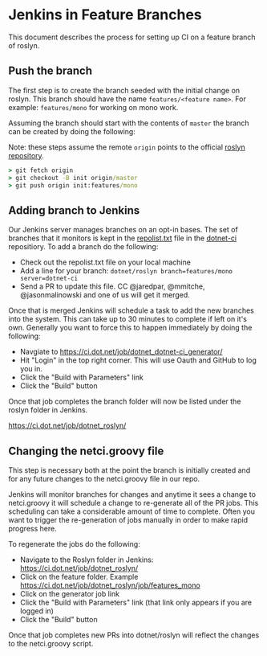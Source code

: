 # Jenkins in Feature Branches
This document describes the process for setting up CI on a feature branch of roslyn.

## Push the branch
The first step is to create the branch seeded with the initial change on roslyn. This branch should have the name `features/<feature name>`. For example: `features/mono` for working on mono work. 

Assuming the branch should start with the contents of `master` the branch can be created by doing the following:

Note: these steps assume the remote `origin` points to the official [roslyn repository](https://github.com/dotnet/roslyn).

``` cmd
> git fetch origin
> git checkout -B init origin/master
> git push origin init:features/mono
```

## Adding branch to Jenkins
Our Jenkins server manages branches on an opt-in bases. The set of branches that it monitors is kept in the [repolist.txt](https://github.com/dotnet/dotnet-ci/blob/master/data/repolist.txt) file in the [dotnet-ci](https://github.com/dotnet/dotnet-ci) repositiory. To add a branch do the following:

- Check out the repolist.txt file on your local machine
- Add a line for your branch: `dotnet/roslyn branch=features/mono server=dotnet-ci`
- Send a PR to update this file. CC @jaredpar, @mmitche, @jasonmalinowski and one of us will get it merged. 

Once that is merged Jenkins will schedule a task to add the new branches into the system. This can take up to 30 minutes to complete if left on it's own. Generally you want to force this to happen immediately by doing the following:

- Navgiate to https://ci.dot.net/job/dotnet_dotnet-ci_generator/
- Hit "Login" in the top right corner. This will use Oauth and GitHub to log you in. 
- Click the "Build with Parameters" link
- Click the "Build" button 

Once that job completes the branch folder will now be listed under the roslyn folder in Jenkins.

https://ci.dot.net/job/dotnet_roslyn/

## Changing the netci.groovy file
This step is necessary both at the point the branch is initially created and for any future changes to the netci.groovy file in our repo. 

Jenkins will monitor branches for changes and anytime it sees a change to netci.groovy it will schedule a change to re-generate all of the PR jobs. This scheduling can take a considerable amount of time to complete. Often you want to trigger the re-generation of jobs manually in order to make rapid progress here. 

To regenerate the jobs do the following:

- Navigate to the Roslyn folder in Jenkins: https://ci.dot.net/job/dotnet_roslyn/
- Click on the feature folder. Example https://ci.dot.net/job/dotnet_roslyn/job/features_mono
- Click on the generator job link 
- Click the "Build with Parameters" link (that link only appears if you are logged in)
- Click the "Build" button

Once that job completes new PRs into dotnet/roslyn will reflect the changes to the netci.groovy script.


